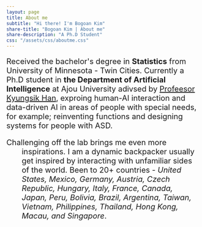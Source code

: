 ```yaml
---
layout: page
title: About me
subtitle: "Hi there! I'm Bogoan Kim"
share-title: "Bogoan Kim | About me"
share-description: "A Ph.D Student"
css: "/assets/css/aboutme.css"
---
```


<div id="aboutme-section">

<style>
      p {
        font-size: 20px;
      }
      .a {
        text-indent: 2em;
      }
      .b {
        text-indent: -2em;
      }
      .c {
        text-indent: -2em;
        margin-left: 2em;
      }
</style>
  
<p class="about-text">
<span class="fa fa-graduation-cap about-icon"></span>
Received the bachelor's degree in <Strong>Statistics</Strong> from University of Minnesota - Twin Cities. Currently a Ph.D student in <Strong>the Department of Artificial Intelligence</Strong> at Ajou University adivsed by <a href="https://www.ajouhcil.com/">Profeesor Kyungsik Han</a>, exproing human-AI interaction and data-driven AI in areas of people with special needs, for example; reinventing functions and designing systems for people with ASD. 
</p>

<p class="c">
<span class="fa fa-globe-asia about-icon"></span>
Challenging off the lab brings me even more inspirations. I am a dynamic backpacker usually get inspired by interacting with unfamiliar sides of the world. Been to 20+ countries - <i>United States, Mexico, Germany, Austria, Czech Republic, Hungary, Italy, France, Canada, Japan, Peru, Bolivia, Brazil, Argentina, Taiwan, Vietnam, Philippines, Thailand, Hong Kong, Macau, and Singapore</i>.
</p>
